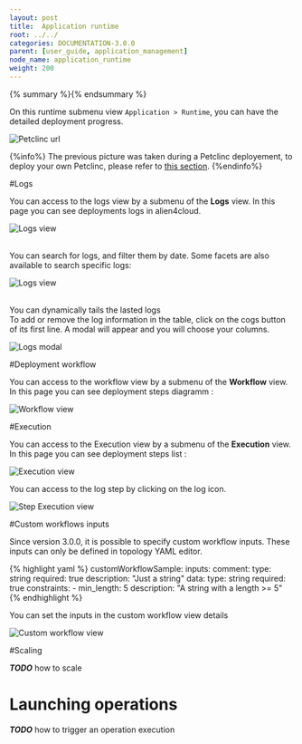 ```yaml
---
layout: post
title:  Application runtime
root: ../../
categories: DOCUMENTATION-3.0.0
parent: [user_guide, application_management]
node_name: application_runtime
weight: 200
---
```


{% summary %}{% endsummary %}

On this runtime submenu view `Application > Runtime`, you can have the detailed deployment
progress.

![Petclinc url](../../images/3.0.0/user_guide/user_guide_topology_template_runtime.png)

{%info%}
The previous picture was taken during a Petclinc deployement, to deploy your own Petclinc, please refer to [this section](#/documentation/3.0.0/orchestrators/yorc/quickstart.html).
{%endinfo%}

#Logs

You can access to the logs view by a submenu of the **Logs** view. In this page you can see deployments logs in alien4cloud.

![Logs view](../../images/3.0.0/user_guide/log_view.png)

<br/>
You can search for logs, and filter them by date. Some facets are also available to search specific logs:

![Logs view](../../images/3.0.0/user_guide/log_view_filters.png)

<br/>
You can dynamically tails the lasted logs

<br/>
To add or remove the log information in the table, click on the cogs button of its first line. A modal will appear and you will choose your columns.

![Logs modal](../../images/user_guide/application/log_modal.png)

#Deployment workflow

You can access to the workflow view by a submenu of the **Workflow** view. In this page you can see deployment steps diagramm :

![Workflow view](../../images/3.0.0/user_guide/workflow_view.png)

#Execution

You can access to the Execution view by a submenu of the **Execution** view. In this page you can see deployment steps list :

![Execution view](../../images/3.0.0/user_guide/execution_view_1.png)

You can access to the log step by clicking on the log icon.

![Step Execution view](../../images/3.0.0/user_guide/execution_view_2.png)

#Custom workflows inputs

Since version 3.0.0, it is possible to specify custom workflow inputs.
These inputs can only be defined in topology YAML editor.

{% highlight yaml %}
    customWorkflowSample:
      inputs:
        comment:
          type: string
          required: true
          description: "Just a string"
        data:
          type: string
          required: true
          constraints:
          - min_length: 5
          description: "A string with a length >= 5" 
{% endhighlight %}


You can set the inputs in the custom workflow view details 

![Custom workflow view](../../images/3.0.0/user_guide/custom_workflow_inputs.png)

#Scaling

***TODO*** how to scale

# Launching operations
***TODO*** how to trigger an operation execution

